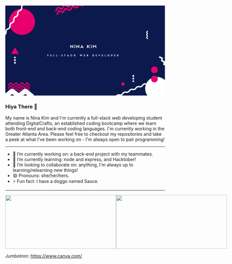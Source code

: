 ![](imagesforreadme/nina%20kim.png)
### Hiya There 👋

My name is Nina Kim and I'm currently a full-stack web developing student attending DigitalCrafts, an established coding bootcamp where we learn both front-end and back-end coding languages. I'm currently working in the Greater Atlanta Area. Please feel free to checkout my repositories and take a peek at what I've been working on - I'm always open to pair programming!

-------------------------------------------

- 🔭  I’m currently working on: a back-end project with my teammates.
- 🌱  I’m currently learning: node and express, and Hacktober!
- 👯  I’m looking to collaborate on: anything, I'm always up to learning/relearning new things!
- 😄  Pronouns: she/her/hers.
- ⚡  Fun fact: I have a doggo named Sauce. 

-------------------------------------------
<div style="display: flex;">
  <img height="170em" width="350em" src="https://github-readme-stats.vercel.app/api?username=ninankkim&theme=vue&show_icons=true" /><br>
    <img height="170em" width="350em"src="https://github-readme-stats.vercel.app/api/top-langs/?username=ninankkim&theme=vue&layout=compact" />
</div>

Jumbotron: https://www.canva.com/
